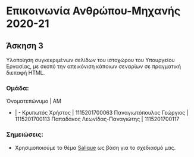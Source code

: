 
# Επικοινωνία Ανθρώπου-Μηχανής 2020-21
## Άσκηση 3
Υλοποίηση συγκεκριμένων σελίδων του ιστοχώρου του Υπουργείου Εργασίας, με σκοπό την απεικόνιση κάποιων σεναρίων σε πραγματική διεπαφή HTML.

### Ομάδα:
Όνοματεπώνυμο | ΑΜ
- | -
Κρυπωτός Χρήστος | 1115201700063
Παναγιωτόπουλος Γεώργιος | 1115201700113
Παπαδάκος Λεωνίδας-Παναγιώτης | 1115201700117

### Σημειώσεις:

* Χρησιμοποιούμε το θέμα [Salique](https://www.free-css.com/free-css-templates/page214/salique-v1.0) ως βάση για το σχεδιασμό μας.
